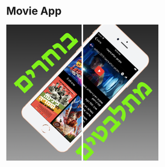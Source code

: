 # Movie App
<p float="left" >
<img width="200px" src="https://github.com/YRol3/Movie-App/blob/master/GitPictures/logo1.png?raw=true" />
<img width="200px" src="https://github.com/YRol3/Movie-App/blob/master/GitPictures/logo2.png?raw=true" />
</p>
